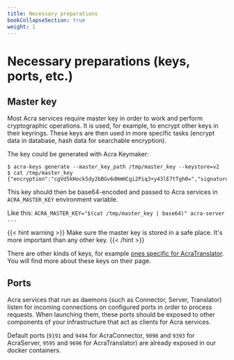 ```yaml
---
title: Necessary preparations
bookCollapseSection: true
weight: 1
---
```


# Necessary preparations (keys, ports, etc.)

## Master key

Most Acra services require master key in order to work and perform cryptographic operations.
It is used, for example, to encrypt other keys in their keyrings.
These keys are then used in more specific tasks
(encrypt data in database, hash data for searchable encryption).

The key could be generated with Acra Keymaker:
```
$ acra-keys generate --master_key_path /tmp/master_key --keystore=v2
$ cat /tmp/master_key
{"encryption":"cgVd5kHock5dy2bBGv6dHmHCgi2Piq3+y43lE7tTgh0=","signature":"fNNgVVBvjaIuL7Ea5lNcs4Ccz8SqLF4bXGhJvLGVL0k="}
```

This key should then be base64-encoded and passed to Acra services in `ACRA_MASTER_KEY` environment variable.

Like this: `ACRA_MASTER_KEY="$(cat /tmp/master_key | base64)" acra-server ...`

{{< hint warning >}}
Make sure the master key is stored in a safe place.
It's more important than any other key.
{{< /hint >}}

There are other kinds of keys, for example [ones specific for AcraTranslator](/acra/configuring-maintaining/general-configuration/acra-translator/#keys).
You will find more about these keys on their page.

## Ports

Acra services that run as daemons (such as Connector, Server, Translator) listen for incoming
connections on configured ports in order to process requests.
When launching them, these ports should be exposed to other components of your infrastructure
that act as clients for Acra services.

Default ports (`9191` and `9494` for AcraConnector, `9090` and `9393` for AcraServer, `9595` and `9696` for AcraTranslator)
are already exposed in our docker containers.
